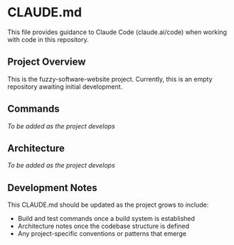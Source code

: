 # CLAUDE.md

This file provides guidance to Claude Code (claude.ai/code) when working with code in this repository.

## Project Overview

This is the fuzzy-software-website project. Currently, this is an empty repository awaiting initial development.

## Commands

*To be added as the project develops*

## Architecture

*To be added as the project develops*

## Development Notes

This CLAUDE.md should be updated as the project grows to include:
- Build and test commands once a build system is established
- Architecture notes once the codebase structure is defined
- Any project-specific conventions or patterns that emerge